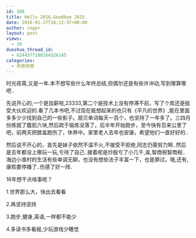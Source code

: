 ```yaml
---
id: 186
title: Hello 2016,Goodbye 2015.
date: 2016-01-27T16:12:37+00:00
author: roger
layout: post
views:
  - 39
duoshuo_thread_id:
  - 6244377180164326145
categories:
  - 所思所想
---
```

时光荏苒,又是一年.本不想写些什么年终总结,但偶尔还是有些许冲动,写到哪算哪吧..

先说开心的,一个是加薪啦,23333,第二个是技术上没有停滞不前，写了个库还是挺受大伙欢迎的.看了几本书吧,不过现在能想起来的也只有《平凡的世界》,能在里面多多少少找到自己的一些影子。扇贝单词每天一百个，也坚持了一年多了。三四月份练就了腹肌六块,然后疏于锻炼没落了。后半年开始跑步，至今快有百来公里了吧，前两天把膝盖跑伤了，休养中。家里老人去年也安康，希望他们一直好好的..

然后说不开心的，首先是妹子依然不温不火,不接受不拒绝,同志仍需努力啊..然后是去年都没上哪玩一玩,亏待了自己..接着呢是炒股亏了小几千,诶,智商税智商税..海边小渔村的生活有些单调无聊，也没有想些法子丰富一下，也是罪过。哦,还有,康熙要停播了..伤感了好一阵.

16年想干点啥事呢？

1.世界那么大，快出去看看
  
2.再坚持坚持
  
3.跑步,健身,英语,一样都不能少
  
4.多读书多看报,少玩游戏少睡觉